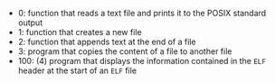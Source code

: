 - 0: function that reads a text file and prints it to the POSIX standard output
- 1: function that creates a new file
- 2: function that appends text at the end of a file
- 3: program that copies the content of a file to another file
- 100: (4) program that displays the information contained in the `ELF` header at the start of an `ELF` file